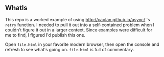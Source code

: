 ## WhatIs
This repo is a worked example of using http://caolan.github.io/async/ 's `retry` function. I needed to pull it out into a self-contained problem when I couldn't figure it out in a larger context. Since examples were difficult for me to find, I figured I'd publish this one.

Open `file.html` in your favorite modern browser, then open the console and refresh to see what's going on. `file.html` is full of commentary.
